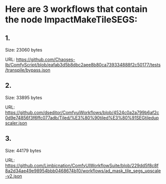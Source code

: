 # Here are 3 workflows that contain the node ImpactMakeTileSEGS:

## 1. 

Size: 23060 bytes

URL: https://github.com/Chaoses-Ib/ComfyScript/blob/eafab3d5b8dbc2aee8b80ca739334888f2c50177/tests/transpile/bypass.json

## 2. 

Size: 33895 bytes

URL: https://github.com/dseditor/ComfyuiWorkflows/blob/4524c0a2a799b6af2c0d9e74856f3f6ffc077adb/Tiled/%E3%80%90tiled%E3%80%91SEGtiledupscaler.json

## 3. 

Size: 44179 bytes

URL: https://github.com/Limbicnation/ComfyUIWorkflowSuite/blob/229dd5f8c8f8a2d34ae49e98954bbb0468674b10/workflows/ad_mask_tile_segs_upscale-v2.json

